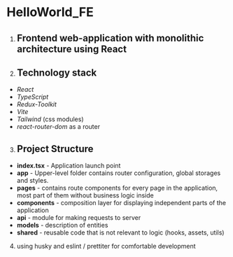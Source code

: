 
# HelloWorld_FE
1) ## Frontend web-application with monolithic architecture using React
2) ## Technology stack
* _React_
* _TypeScript_
* _Redux-Toolkit_
* _Vite_
* _Tailwind_ (css modules)
* _react-router-dom_ as a router

3) ## Project Structure
* **index.tsx** - Application launch point
* **app** - Upper-level folder contains router configuration, global storages and styles.
* **pages** - contains route components for every page in the application, most part of them without business logic inside
* **components** - composition layer for displaying independent parts of the application
* **api** - module for making requests to server
* **models** - description of entities
* **shared** - reusable code that is not relevant to logic (hooks, assets, utils)

4) using husky and eslint / prettiter for comfortable development
